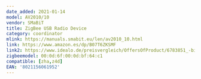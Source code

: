 ```yaml
---
date_added: 2021-01-14
model: AV2010/10
vendor: SMaBiT
title: ZigBee USB Radio Device
category: coordinator
mlink: https://manuals.smabit.eu/len/av2010_10.html
link: https://www.amazon.es/dp/B07T6ZKSMF
link2: https://www.idealo.de/preisvergleich/OffersOfProduct/6783851_-bitronhome-zigbee-av2010-bitron.html
zigbeemodel: 00:0d:6f:00:0d:bf:64:c1
compatible: [zha,z4d]
EAN: '8021156061952'
---
```




